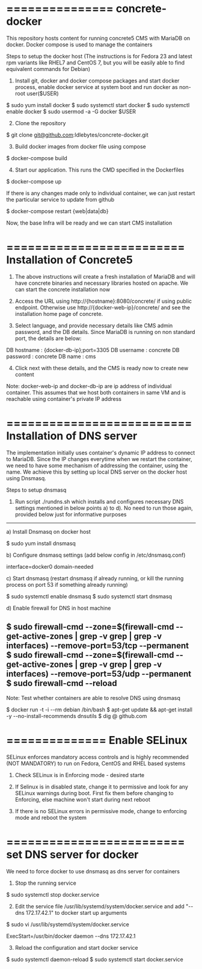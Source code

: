 ===============
concrete-docker
===============


This repository hosts content for running concrete5 CMS with MariaDB on docker. Docker compose is used to manage the containers


Steps to setup the docker host (The instructions is for Fedora 23 and latest rpm variants like RHEL7 and CentOS 7, but you will be easily able to find equivalent commands for Debian)

1. Install git, docker and docker compose packages and start docker process, enable docker service at system boot and run docker as non-root user($USER)

$ sudo yum install docker
$ sudo systemctl start docker
$ sudo systemctl enable docker
$ sudo usermod -a -G docker $USER

2. Clone the repository

$ git clone git@github.com:Idlebytes/concrete-docker.git

3. Build docker images from docker file using compose

$ docker-compose build

4. Start our application. This runs the CMD specified in the Dockerfiles

$ docker-compose up


If there is any changes made only to individual container, we can just restart the particular service to update from github

$ docker-compose restart {web|data|db}


Now, the base Infra will be ready and we can start CMS installation


=========================
Installation of Concrete5
=========================

1. The above instructions will create a fresh installation of MariaDB and will have concrete binaries and necessary libraries hosted on apache. We can start the concrete installation now

2. Access the URL using http://{hostname}:8080/concrete/ if using public endpoint. Otherwise use http://{docker-web-ip}/concrete/ and see the installation home page of concrete.

3. Select language, and provide necessary details like CMS admin password, and the DB details. Since MariaDB is running on non standard port, the details are below:

DB hostname : {docker-db-ip};port=3305
DB username : concrete
DB password : concrete
DB name     : cms

4. Click next with these details, and the CMS is ready now to create new content

Note: docker-web-ip and docker-db-ip are ip address of individual container. This assumes that we host both containers in same VM and is reachable using container's private IP address


==========================
Installation of DNS server
==========================

The implementation initially uses container's dynamic IP address to connect to MariaDB. Since the IP changes everytime when we restart the container, we need to have some mechanism of addressing the container, using the name. We achieve this by setting up local DNS server on the docker host using Dnsmasq.

Steps to setup dnsmasq

1. Run script ./rundns.sh which installs and configures necessary DNS settings mentioned in below points a) to d). No need to run those again, provided below just for informative purposes

----------------------------------------------------------------------------------------------------------------------------
a) Install Dnsmasq on docker host

$ sudo yum install dnsmasq

b) Configure dnsmasq settings (add below config in /etc/dnsmasq.conf)

interface=docker0
domain-needed

c) Start dnsmasq (restart dnsmasq if already running, or kill the running process on port 53 if something already running)

$ sudo systemctl enable dnsmasq
$ sudo systemctl start dnsmasq

d) Enable firewall for DNS in host machine

$ sudo firewall-cmd --zone=$(firewall-cmd --get-active-zones | grep -v grep | grep -v interfaces) --remove-port=53/tcp --permanent
$ sudo firewall-cmd --zone=$(firewall-cmd --get-active-zones | grep -v grep | grep -v interfaces) --remove-port=53/udp --permanent
$ sudo firewall-cmd --reload
----------------------------------------------------------------------------------------------------------------------------

Note: Test whether containers are able to resolve DNS using dnsmasq

$ docker run -t -i --rm debian /bin/bash
$ apt-get update && apt-get install -y --no-install-recommends dnsutils
$ dig @<docker0 IP> github.com


==============
Enable SELinux
==============

SELinux enforces mandatory access controls and is highly recommended (NOT MANDATORY) to run on Fedora, CentOS and RHEL based systems

1. Check SELinux is in Enforcing mode - desired starte

2. If Selinux is in disabled state, change it to permissive and look for any SELinux warnings during boot. First fix them before changing to Enforcing, else machine won't start during next reboot

3. If there is no SELinux errors in permissive mode, change to enforcing mode and reboot the system

=========================
set DNS server for docker
=========================

We need to force docker to use dnsmasq as dns server for containers

1. Stop the running service

$ sudo systemctl stop docker.service

2. Edit the service file /usr/lib/systemd/system/docker.service and add "--dns 172.17.42.1" to docker start up arguments

$ sudo vi /usr/lib/systemd/system/docker.service

  ExecStart=/usr/bin/docker daemon --dns 172.17.42.1

3. Reload the configuration and start docker service

$ sudo systemctl daemon-reload
$ sudo systemctl start docker.service
